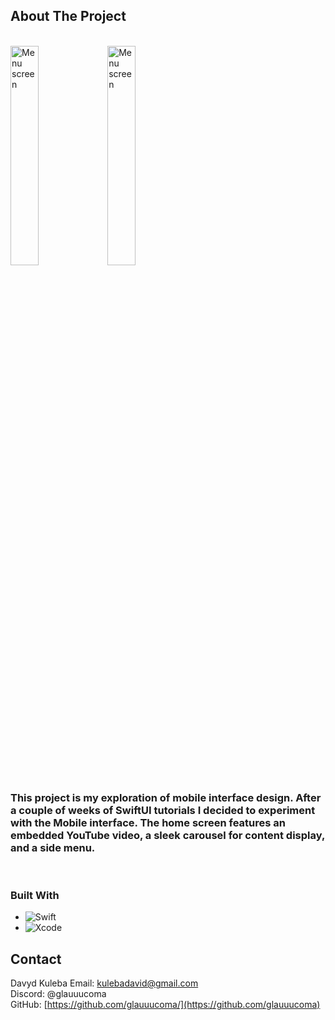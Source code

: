 <!-- ABOUT THE PROJECT -->
## About The Project

<br/>
    <img src="https://github.com/glauuucoma/Home-Screen-Proto/assets/36370603/7763e95b-4ef9-499a-90f1-33c22ce39590" alt="Menu screen" width="30%">
    <img src="https://github.com/glauuucoma/Home-Screen-Proto/assets/36370603/57f9e8f1-9a5d-4106-8ebd-a89b2576d3fa" alt="Menu screen" width="30%">
<br/>

<h3>
This project is my exploration of mobile interface design. After a couple of weeks of SwiftUI tutorials I decided to experiment with the Mobile interface. The home screen features an embedded YouTube video, a sleek carousel for content display, and a side menu.</h3>
<br/>

### Built With

* ![Swift](https://img.shields.io/badge/swift-F54A2A?style=for-the-badge&logo=swift&logoColor=white)
* ![Xcode](https://img.shields.io/badge/Xcode-007ACC?style=for-the-badge&logo=Xcode&logoColor=white)


<!-- CONTACT -->
## Contact

Davyd Kuleba
Email: kulebadavid@gmail.com <br/>
Discord: @glauuucoma <br/>
GitHub: [https://github.com/glauuucoma/](https://github.com/glauuucoma)<br/>
